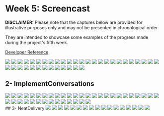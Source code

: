 # Week 5: Screencast

**DISCLAIMER:** Please note that the captures below are provided for illustrative purposes only and may not be presented in chronological order. 

They are intended to showcase some examples of the progress made during the project's fifth week.

[Developer Reference](screencast.sh)

<img src="1- DynamoDb Utility Scrips/10 lets list table in script.png">

<img src="1- DynamoDb Utility Scrips/11 a.png">

<img src="1- DynamoDb Utility Scrips/11 listed.png">

<img src="1- DynamoDb Utility Scrips/12 dynamo back.png">

<img src="1- DynamoDb Utility Scrips/13 dropping db file.png">

<img src="1- DynamoDb Utility Scrips/14 test emty.png">

<img src="1- DynamoDb Utility Scrips/15 first drop trial didnt go as expected.png">

<img src="1- DynamoDb Utility Scrips/16 that is what we called it - deleting it.png">

<img src="1- DynamoDb Utility Scrips/17 our new seed - conversation.png">

<img src="1- DynamoDb Utility Scrips/18 required to seed.png">

<img src="1- DynamoDb Utility Scrips/19 seed.png">

<img src="1- DynamoDb Utility Scrips/1 install boto thpythondsk.png">

<img src="1- DynamoDb Utility Scrips/1 x add itautomate install all bib.png">

<img src="1- DynamoDb Utility Scrips/20 seed from dynamo.png">

<img src="1- DynamoDb Utility Scrips/21 getting postgre to connect with dynamo.png">

<img src="1- DynamoDb Utility Scrips/22 seed from dynamo + postgre.png">

<img src="1- DynamoDb Utility Scrips/23 all data.png">

<img src="1- DynamoDb Utility Scrips/24 it consume rcus and wcus credit so batch writeitem.png">

<img src="1- DynamoDb Utility Scrips/25 meaning.png">

<img src="1- DynamoDb Utility Scrips/26 SCAN EXE.png">

<img src="1- DynamoDb Utility Scrips/26 tu peux scan here.png">

<img src="1- DynamoDb Utility Scrips/27 get conversation file and exe.png">

<img src="1- DynamoDb Utility Scrips/27 here convo get.png">

<img src="1- DynamoDb Utility Scrips/27 here da rest of get convo.png">

<img src="1- DynamoDb Utility Scrips/28 list and get ready.png">

<img src="1- DynamoDb Utility Scrips/29 instead of hardcoding tis.png">

<img src="1- DynamoDb Utility Scrips/2 getting more organized.png">

<img src="1- DynamoDb Utility Scrips/30 the outplay.png">

<img src="1- DynamoDb Utility Scrips/31 coding before listing validation.png">

<img src="1- DynamoDb Utility Scrips/32 listed validation.png">

<img src="1- DynamoDb Utility Scrips/33 rest validation confirm no error listed.png">

<img src="1- DynamoDb Utility Scrips/3 moving these.png">

<img src="1- DynamoDb Utility Scrips/4 cleanupp for dynamo scripts.png">

<img src="1- DynamoDb Utility Scrips/5 and fix the source.png">

<img src="1- DynamoDb Utility Scrips/6 our db back.png">

<img src="1- DynamoDb Utility Scrips/7 our python based dynamodb schema.png">

<img src="1- DynamoDb Utility Scrips/8 making it exe.png">

<img src="1- DynamoDb Utility Scrips/9 it outputs our table.png">

<br>

## 2- ImplementConversations

<img src="2- ImplementConversations/0- gertting dynamo local/0- GETTING STARTED LMAO.png">

<img src="2- ImplementConversations/0- gertting dynamo local/1 issue with pull.png">

<img src="2- ImplementConversations/0- gertting dynamo local/2 solved local.png">

<img src="2- ImplementConversations/0- gertting dynamo local/3 i commited this previously.png">

<img src="2- ImplementConversations/0- gertting dynamo local/and this.png">

<img src="2- ImplementConversations/0- gertting dynamo local/docker desktop2.png">

<img src="2- ImplementConversations/0- gertting dynamo local/docker desktop3.png">

<img src="2- ImplementConversations/0- gertting dynamo local/docker desktop4.png">

<img src="2- ImplementConversations/0- gertting dynamo local/docker desktop4 resolvex.png">

<img src="2- ImplementConversations/0- gertting dynamo local/docker desktop.png">

<img src="2- ImplementConversations/0- gertting dynamo local/required env var.png">

<img src="2- ImplementConversations/0- gertting dynamo local/setting env var.png">

<img src="2- ImplementConversations/0- gertting dynamo local/this.png">

<img src="2- ImplementConversations/0- gertting dynamo local/troubleshoot.png">

<img src="2- ImplementConversations/10 ahee.png">

<img src="2- ImplementConversations/10 done.png">

<img src="2- ImplementConversations/11 hm investigation.png">

<img src="2- ImplementConversations/11 loading dynamodb but seeding errored.png">

<img src="2- ImplementConversations/12 checking dynamo logs gives nothing literally.png">

<img src="2- ImplementConversations/13 dropping and loading after including myself.png">

<img src="2- ImplementConversations/14 still error pool1.png">

<img src="2- ImplementConversations/15 setup postgres.png">

<img src="2- ImplementConversations/16 worked.png">

<img src="2- ImplementConversations/17 list after adjustin new handler.png">

<img src="2- ImplementConversations/18 list completion.png">

<img src="2- ImplementConversations/19 not yet hm.png">

<img src="2- ImplementConversations/1- check user id from cognito.png">

<img src="2- ImplementConversations/20 setting the endpoint for dynamo.png">

<img src="2- ImplementConversations/21 checking.png">

<img src="2- ImplementConversations/22 coding uuid for messagegroup.png">

<img src="2- ImplementConversations/2 env var pool id.png">

<img src="2- ImplementConversations/3 the required script.png">

<img src="2- ImplementConversations/4 script to update user pool.png">

<img src="2- ImplementConversations/5 seting up with the new script.png">

<img src="2- ImplementConversations/6 doing the message implement.png">

<img src="2- ImplementConversations/7 passing cognito uuid.png">

<img src="2- ImplementConversations/8 uuid not updated.png">

<img src="2- ImplementConversations/9 beak thinking about matching the seed or what exact.png">

<img src="2- ImplementConversations/9 still really.png">

<br>
## 3- NeatDelivery
<img src="3- NeatDelivery/patternABCD.png">

<img src="3- NeatDelivery/pattern A (without seed).png">

<img src="3- NeatDelivery/pattern B.png">

<img src="3- NeatDelivery/pattern C.png">

<img src="3- NeatDelivery/pattern D.png">

<img src="3- NeatDelivery/streams/10- patternE-Cloudwatch.png">

<img src="3- NeatDelivery/streams/1 dynamo.png">

<img src="3- NeatDelivery/streams/2 vpc.png">

<img src="3- NeatDelivery/streams/3 deploy lambda code.png">

<img src="3- NeatDelivery/streams/4 attached the lambda policy.png">

<img src="3- NeatDelivery/streams/5 anotherone.png">

<img src="3- NeatDelivery/streams/5 lambda trigger.png">

<img src="3- NeatDelivery/streams/6 custom policy.png">

<img src="3- NeatDelivery/streams/6 the policy.png">

<img src="3- NeatDelivery/streams/7 attached.png">

<img src="3- NeatDelivery/streams/8 pattern E.png">

<img src="3- NeatDelivery/streams/9 patternE-Dynamo.png">


